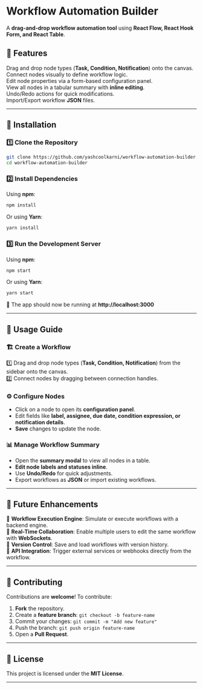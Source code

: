 # Workflow Automation Builder

A **drag-and-drop workflow automation tool** using **React Flow, React Hook Form, and React Table**.

## 🚀 Features

Drag and drop node types (**Task, Condition, Notification**) onto the canvas.  
Connect nodes visually to define workflow logic.  
Edit node properties via a form-based configuration panel.  
View all nodes in a tabular summary with **inline editing**.  
Undo/Redo actions for quick modifications.  
Import/Export workflow **JSON** files.  

---

## 📌 Installation

### 1️⃣ **Clone the Repository**
```bash
git clone https://github.com/yashcoolkarni/workflow-automation-builder.git
cd workflow-automation-builder
```

### 2️⃣ **Install Dependencies**
Using **npm**:
```bash
npm install
```
Or using **Yarn**:
```bash
yarn install
```

### 3️⃣ **Run the Development Server**
Using **npm**:
```bash
npm start
```
Or using **Yarn**:
```bash
yarn start
```
🚀 The app should now be running at **http://localhost:3000**

---


## 🎯 Usage Guide

### 🏗 **Create a Workflow**
1️⃣ Drag and drop node types (**Task, Condition, Notification**) from the sidebar onto the canvas.  
2️⃣ Connect nodes by dragging between connection handles.  

### ⚙️ **Configure Nodes**
- Click on a node to open its **configuration panel**.
- Edit fields like **label, assignee, due date, condition expression, or notification details**.
- **Save** changes to update the node.

### 📊 **Manage Workflow Summary**
- Open the **summary modal** to view all nodes in a table.
- **Edit node labels and statuses inline**.
- Use **Undo/Redo** for quick adjustments.
- Export workflows as **JSON** or import existing workflows.

---

## 🚀 Future Enhancements

🔹 **Workflow Execution Engine**: Simulate or execute workflows with a backend engine.  
🔹 **Real-Time Collaboration**: Enable multiple users to edit the same workflow with **WebSockets**.  
🔹 **Version Control**: Save and load workflows with version history.  
🔹 **API Integration**: Trigger external services or webhooks directly from the workflow.  

---

## 🤝 Contributing

Contributions are **welcome**! To contribute:
1. **Fork** the repository.
2. Create a **feature branch**: `git checkout -b feature-name`
3. Commit your changes: `git commit -m "Add new feature"`
4. Push the branch: `git push origin feature-name`
5. Open a **Pull Request**.

---

## 📜 License

This project is licensed under the **MIT License**.

---
